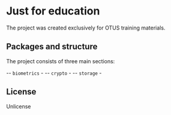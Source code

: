 # Just for education

The project was created exclusively for OTUS training materials.

## Packages and structure

The project consists of three main sections:

-- `biometrics` - 
-- `crypto` -
-- `storage` -


## License

Unlicense